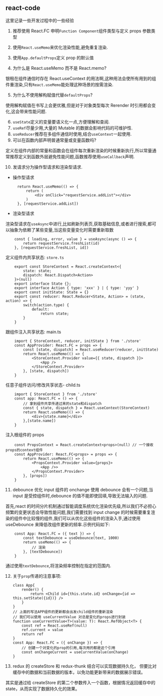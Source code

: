 ## react-code

这里记录一些开发过程中的一些经验

1. 推荐使用 React.FC 申明`Function Component`组件类型与定义 props 参数类型
2. 使用`React.useMemo`来优化渲染性能,避免重复渲染.
3. 使用`App.defaultProps`定义 prop 的默认值

4. 为什么是 React.useMemo 而不是 React.memo?

银租在组件通信时存在 React.useContext 的用法啊,这种用法会使所有用到的组件重渲染,只有`React.useMemo`能处理这种场景的按需渲染.

5. 为什么不使用解构赋值代替`defaultProps`?

使用解构赋值在书写上会更优雅,但是对于对象类型每次 Rerender 时引用都会变化,这会带来性能问题.

6. `useState`定义的变量要语义化一点,方便理解和查阅.
7. `useRef`尽量少用,大量的 Mutable 的数据会影响代码的可维护性.
8. `useReducer`推荐在多组件通信时使用,结合`useContext`一起使用.
9. 可以在函数内部声明普通常量或变量函数吗?

定义在组件内部的常量和函数会在组件每次重新渲染的时候重新执行,所以常量通常推荐定义到函数外层避免性能问题,函数推荐使用`useCallback`声明.

10. 发请求分为操作型请求和渲染型请求.

- 操作型请求


        return React.useMemo(() => {
            return (
                <div onClick="requestService.addList"></div>
            )
        }, [requestService.addList])

- 渲染型请求

渲染型请求在`useAsync`中进行,比如刷新列表页,获取基础信息,或者进行搜索,都可以抽象为依赖了某些变量,当这些变量变化时需要重新取数

        const { loading, error, value } = useAsync(async () => {
            return requestService.freshList(id)
        }, [requestService.freshList, id])

定义组件内共享状态: `store.ts`

        export const StoreContext = React.createContext<{
            state: state;
            dispatch: React.Dispatch<Action>
        }>(null)
        export interface State {};
        export interface Action { type: 'xxx' } | { type: 'yyy' }
        export const initState: State = {}
        export const reducer: React.Reducer<State, Action> = (state, action) => {
            switch(action.type) {
                default:
                    return state;
            }
        }

跟组件注入共享状态: main.ts

        import { StoreContext, reducer, initState } from './store'
        const AppProvider: React.FC = props => {
            const [state, dispatch] = React.useReducer(reducer, initState)
            return React.useMemo(() => {
                <StoreContext.Provider value={{ state, dispatch }}>
                    <App />
                </StoreContext.Provider>
            }, [state, dispatch])
        }

任意子组件访问/修改共享状态- child.ts

        import { StoreContext } from './store'
        const app: React.FC = () => {
            // 拿到组件共享传递过来的state和dispatch
            const { state, dispatch } = React.useContext(StoreContext)
            return React.useMemo(() => {
                <div>{state.name}</div>
            },[state.name])
        }

注入根组件的 props

        const PropsContext = React.createContext<props>(null) // 一个接收props的context组件
        const AppProvider: React.FC<props> = props => {
            return React.useMemo(() => {
                <PropsContext.Provider value={props}>
                    <App />>
                </PropsContext.Provider>
            }, [props])
        }

11. debounce 优化
    input 组件的 onchange 使用 debounce 会有一个问题,当 input 是受控组件时,debounce 的值不能即使回填,导致无法输入的问题.

首先,react 的时间分片机制通过智能调度系统优化渲染优先级,所以我们不必担心频繁的变更状态会导致性能问题,我们需要找到 input change 的时候需要重复渲染的组件中比较慢的组件,我们可以从优化这些组件的渲染入手,通过使用 useDebounce 来降低改组件更新的频率.示例代码如下:

        const App: React.FC = ({ text }) => {
            const textDebounce = useDebounce(text, 1000)
            return useMemo(() => {
                // 渲染
            }, [textDebounce])
        }

通过使用`textDebounce`,将渲染频率控制在指定的范围内.

12. 关于`prop`传递的注意事项:


        class App{
            render() {
                return <Child id={this.state.id} onChange={id => this.setState({id})} />
            }
        }
        // 上面的写法APP组件的更新都会出发child组件的重新渲染
        // 我们可以使用 useCurrentValue 对总是变化的props进行封装
        function useCurrentValue<T>(value: T): React.RefObject<T> {
            const ref = React.useRef(null)
            ref.current = value
            return ref
        }
        const App: React.FC = ({ onChange }) => {
            // 创建一个对变化的prop的引用,每次用的都是这个引用
            const onChangeCurrent = useCurrentValue(onChange)
        }

13. redux 的 createStore 和 redux-thunk 结合可以实现数据持久化， 但要比对缓存中的数据和当前数据的版本，以免功能更新带来的数据展示错误。

其实是通过给 createStore 的第二个参数传入一个函数，根据情况返回缓存中的state，从而实现了数据持久化的效果。





